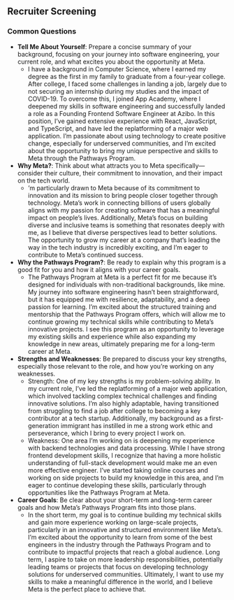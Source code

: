 ## Recruiter Screening
### Common Questions
- **Tell Me About Yourself**: Prepare a concise summary of your background, focusing on your journey into software engineering, your current role, and what excites you about the opportunity at Meta.
	- I have a background in Computer Science, where I earned my degree as the first in my family to graduate from a four-year college. After college, I faced some challenges in landing a job, largely due to not securing an internship during my studies and the impact of COVID-19. To overcome this, I joined App Academy, where I deepened my skills in software engineering and successfully landed a role as a Founding Frontend Software Engineer at Azibo. In this position, I’ve gained extensive experience with React, JavaScript, and TypeScript, and have led the replatforming of a major web application. I’m passionate about using technology to create positive change, especially for underserved communities, and I’m excited about the opportunity to bring my unique perspective and skills to Meta through the Pathways Program.
- **Why Meta?**: Think about what attracts you to Meta specifically—consider their culture, their commitment to innovation, and their impact on the tech world.
	- ’m particularly drawn to Meta because of its commitment to innovation and its mission to bring people closer together through technology. Meta’s work in connecting billions of users globally aligns with my passion for creating software that has a meaningful impact on people’s lives. Additionally, Meta’s focus on building diverse and inclusive teams is something that resonates deeply with me, as I believe that diverse perspectives lead to better solutions. The opportunity to grow my career at a company that’s leading the way in the tech industry is incredibly exciting, and I’m eager to contribute to Meta’s continued success.
- **Why the Pathways Program?**: Be ready to explain why this program is a good fit for you and how it aligns with your career goals.
	- The Pathways Program at Meta is a perfect fit for me because it’s designed for individuals with non-traditional backgrounds, like mine. My journey into software engineering hasn’t been straightforward, but it has equipped me with resilience, adaptability, and a deep passion for learning. I’m excited about the structured training and mentorship that the Pathways Program offers, which will allow me to continue growing my technical skills while contributing to Meta’s innovative projects. I see this program as an opportunity to leverage my existing skills and experience while also expanding my knowledge in new areas, ultimately preparing me for a long-term career at Meta.
- **Strengths and Weaknesses**: Be prepared to discuss your key strengths, especially those relevant to the role, and how you’re working on any weaknesses.
	- Strength: One of my key strengths is my problem-solving ability. In my current role, I’ve led the replatforming of a major web application, which involved tackling complex technical challenges and finding innovative solutions. I’m also highly adaptable, having transitioned from struggling to find a job after college to becoming a key contributor at a tech startup. Additionally, my background as a first-generation immigrant has instilled in me a strong work ethic and perseverance, which I bring to every project I work on.
	- Weakness: One area I’m working on is deepening my experience with backend technologies and data processing. While I have strong frontend development skills, I recognize that having a more holistic understanding of full-stack development would make me an even more effective engineer. I’ve started taking online courses and working on side projects to build my knowledge in this area, and I’m eager to continue developing these skills, particularly through opportunities like the Pathways Program at Meta.
- **Career Goals**: Be clear about your short-term and long-term career goals and how Meta’s Pathways Program fits into those plans.
	- In the short term, my goal is to continue building my technical skills and gain more experience working on large-scale projects, particularly in an innovative and structured environment like Meta’s. I’m excited about the opportunity to learn from some of the best engineers in the industry through the Pathways Program and to contribute to impactful projects that reach a global audience. Long term, I aspire to take on more leadership responsibilities, potentially leading teams or projects that focus on developing technology solutions for underserved communities. Ultimately, I want to use my skills to make a meaningful difference in the world, and I believe Meta is the perfect place to achieve that.
